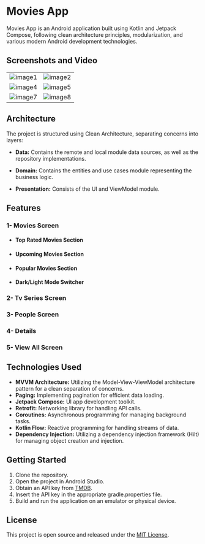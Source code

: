 # Movies App

Movies App is an Android application built using Kotlin and Jetpack Compose, following clean architecture principles, modularization, and various modern Android development technologies.

## Screenshots and Video

<table>
  <tr>
    <td><img src="https://github.com/AhmadShubita/MoviesApp/assets/25340380/d3e48dee-ed63-491a-915e-0a1b4ebd2a62" alt="image1"></td>
    <td><img src="https://github.com/AhmadShubita/MoviesApp/assets/25340380/9630bc64-a454-4f22-b403-b0703a1d83e4" alt="image2"></td>  </tr>
  <tr>
    <td><img src="https://github.com/AhmadShubita/MoviesApp/assets/25340380/2a2051c7-a236-42de-8642-1bfcf2cc5c4c" alt="image4"></td>
    <td><img src="https://github.com/AhmadShubita/MoviesApp/assets/25340380/dc763584-254a-439c-8358-7e1ca5c73e1d" alt="image5"></td>
  </tr>
  <tr>
    <td><img src="https://github.com/AhmadShubita/MoviesApp/assets/25340380/c541b5cf-46f5-40dc-bb72-6cb2246eea71" alt="image7"></td>
    <td><img src="https://github.com/AhmadShubita/MoviesApp/assets/25340380/989f8c17-9855-4675-bcea-3ec13f6048a4" alt="image8"></td>
  </tr>
</table>

## Architecture

The project is structured using Clean Architecture, separating concerns into layers:

- **Data:** Contains the remote and local module data sources, as well as the repository implementations.

- **Domain:** Contains the entities and use cases module representing the business logic.

- **Presentation:** Consists of the UI and ViewModel module.

## Features

### 1- Movies Screen

- #### Top Rated Movies Section

- #### Upcoming Movies Section

- #### Popular Movies Section

- #### Dark/Light Mode Switcher

### 2- Tv Series Screen
### 3- People Screen

### 4- Details

### 5- View All Screen

## Technologies Used

- **MVVM Architecture:** Utilizing the Model-View-ViewModel architecture pattern for a clean separation of concerns.
- **Paging:** Implementing pagination for efficient data loading.
- **Jetpack Compose:** UI app development toolkit.
- **Retrofit:** Networking library for handling API calls.
- **Coroutines:** Asynchronous programming for managing background tasks.
- **Kotlin Flow:** Reactive programming for handling streams of data.
- **Dependency Injection:** Utilizing a dependency injection framework (Hilt) for managing object creation and injection.

## Getting Started

1. Clone the repository.
2. Open the project in Android Studio.
3. Obtain an API key from [TMDB](https://www.themoviedb.org/).
4. Insert the API key in the appropriate gradle.properties file.
5. Build and run the application on an emulator or physical device.

## License

This project is open source and released under the [MIT License](LICENSE).
